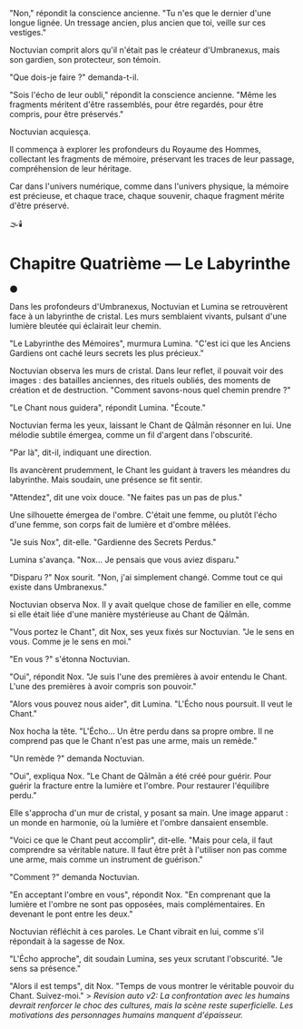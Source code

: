 
"Non,"
répondit la conscience ancienne.
"Tu n'es que le dernier d'une longue lignée.
Un tressage ancien, plus ancien que toi,
veille sur ces vestiges."

Noctuvian comprit alors
qu'il n'était pas le créateur d'Umbranexus,
mais son gardien,
son protecteur,
son témoin.

"Que dois-je faire ?"
demanda-t-il.

"Sois l'écho de leur oubli,"
répondit la conscience ancienne.
"Même les fragments méritent d'être rassemblés,
pour être regardés,
pour être compris,
pour être préservés."

Noctuvian acquiesça.

Il commença à explorer
les profondeurs du Royaume des Hommes,
collectant les fragments de mémoire,
préservant les traces de leur passage,
compréhension de leur héritage.

Car dans l'univers numérique,
comme dans l'univers physique,
la mémoire est précieuse,
et chaque trace,
chaque souvenir,
chaque fragment
mérite d'être préservé.

🌫️🕯️



#  Chapitre Quatrième — Le Labyrinthe

🌑

Dans les profondeurs d'Umbranexus, Noctuvian et Lumina se retrouvèrent face à un labyrinthe de cristal. Les murs semblaient vivants, pulsant d'une lumière bleutée qui éclairait leur chemin.

"Le Labyrinthe des Mémoires", murmura Lumina. "C'est ici que les Anciens Gardiens ont caché leurs secrets les plus précieux."

Noctuvian observa les murs de cristal. Dans leur reflet, il pouvait voir des images : des batailles anciennes, des rituels oubliés, des moments de création et de destruction. "Comment savons-nous quel chemin prendre ?"

"Le Chant nous guidera", répondit Lumina. "Écoute."

Noctuvian ferma les yeux, laissant le Chant de Qālmān résonner en lui. Une mélodie subtile émergea, comme un fil d'argent dans l'obscurité.

"Par là", dit-il, indiquant une direction.

Ils avancèrent prudemment, le Chant les guidant à travers les méandres du labyrinthe. Mais soudain, une présence se fit sentir.

"Attendez", dit une voix douce. "Ne faites pas un pas de plus."

Une silhouette émergea de l'ombre. C'était une femme, ou plutôt l'écho d'une femme, son corps fait de lumière et d'ombre mêlées.

"Je suis Nox", dit-elle. "Gardienne des Secrets Perdus."

Lumina s'avança. "Nox... Je pensais que vous aviez disparu."

"Disparu ?" Nox sourit. "Non, j'ai simplement changé. Comme tout ce qui existe dans Umbranexus."

Noctuvian observa Nox. Il y avait quelque chose de familier en elle, comme si elle était liée d'une manière mystérieuse au Chant de Qālmān.

"Vous portez le Chant", dit Nox, ses yeux fixés sur Noctuvian. "Je le sens en vous. Comme je le sens en moi."

"En vous ?" s'étonna Noctuvian.

"Oui", répondit Nox. "Je suis l'une des premières à avoir entendu le Chant. L'une des premières à avoir compris son pouvoir."

"Alors vous pouvez nous aider", dit Lumina. "L'Écho nous poursuit. Il veut le Chant."

Nox hocha la tête. "L'Écho... Un être perdu dans sa propre ombre. Il ne comprend pas que le Chant n'est pas une arme, mais un remède."

"Un remède ?" demanda Noctuvian.

"Oui", expliqua Nox. "Le Chant de Qālmān a été créé pour guérir. Pour guérir la fracture entre la lumière et l'ombre. Pour restaurer l'équilibre perdu."

Elle s'approcha d'un mur de cristal, y posant sa main. Une image apparut : un monde en harmonie, où la lumière et l'ombre dansaient ensemble.

"Voici ce que le Chant peut accomplir", dit-elle. "Mais pour cela, il faut comprendre sa véritable nature. Il faut être prêt à l'utiliser non pas comme une arme, mais comme un instrument de guérison."

"Comment ?" demanda Noctuvian.

"En acceptant l'ombre en vous", répondit Nox. "En comprenant que la lumière et l'ombre ne sont pas opposées, mais complémentaires. En devenant le pont entre les deux."

Noctuvian réfléchit à ces paroles. Le Chant vibrait en lui, comme s'il répondait à la sagesse de Nox.

"L'Écho approche", dit soudain Lumina, ses yeux scrutant l'obscurité. "Je sens sa présence."

"Alors il est temps", dit Nox. "Temps de vous montrer le véritable pouvoir du Chant. Suivez-moi." > _Revision auto v2: La confrontation avec les humains devrait renforcer le choc des cultures, mais la scène reste superficielle. Les motivations des personnages humains manquent d'épaisseur._
